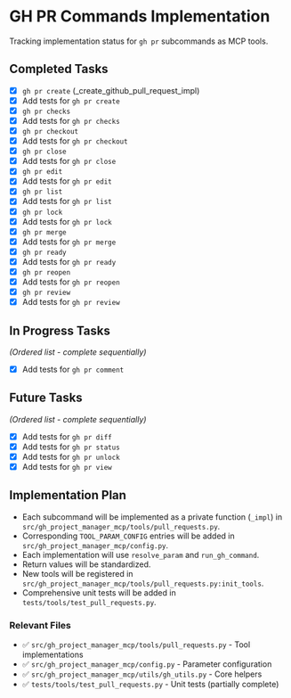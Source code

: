 # GH PR Commands Implementation

Tracking implementation status for `gh pr` subcommands as MCP tools.

## Completed Tasks

- [x] `gh pr create` (_create_github_pull_request_impl)
- [x] Add tests for `gh pr create`
- [x] `gh pr checks`
- [x] Add tests for `gh pr checks`
- [x] `gh pr checkout`
- [x] Add tests for `gh pr checkout`
- [x] `gh pr close`
- [x] Add tests for `gh pr close`
- [x] `gh pr edit`
- [x] Add tests for `gh pr edit`
- [x] `gh pr list`
- [x] Add tests for `gh pr list`
- [x] `gh pr lock`
- [x] Add tests for `gh pr lock`
- [x] `gh pr merge`
- [x] Add tests for `gh pr merge`
- [x] `gh pr ready`
- [x] Add tests for `gh pr ready`
- [x] `gh pr reopen`
- [x] Add tests for `gh pr reopen`
- [x] `gh pr review`
- [x] Add tests for `gh pr review`

## In Progress Tasks

*(Ordered list - complete sequentially)*
- [x] Add tests for `gh pr comment`

## Future Tasks

*(Ordered list - complete sequentially)*
- [x] Add tests for `gh pr diff`
- [x] Add tests for `gh pr status`
- [x] Add tests for `gh pr unlock`
- [x] Add tests for `gh pr view`

## Implementation Plan

- Each subcommand will be implemented as a private function (`_impl`) in `src/gh_project_manager_mcp/tools/pull_requests.py`.
- Corresponding `TOOL_PARAM_CONFIG` entries will be added in `src/gh_project_manager_mcp/config.py`.
- Each implementation will use `resolve_param` and `run_gh_command`.
- Return values will be standardized.
- New tools will be registered in `src/gh_project_manager_mcp/tools/pull_requests.py:init_tools`.
- Comprehensive unit tests will be added in `tests/tools/test_pull_requests.py`.

### Relevant Files

- ✅ `src/gh_project_manager_mcp/tools/pull_requests.py` - Tool implementations
- ✅ `src/gh_project_manager_mcp/config.py` - Parameter configuration
- ✅ `src/gh_project_manager_mcp/utils/gh_utils.py` - Core helpers
- ✅ `tests/tools/test_pull_requests.py` - Unit tests (partially complete) 